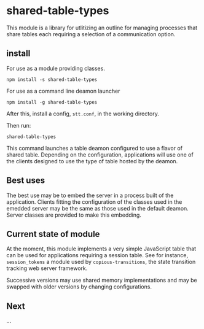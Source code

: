 # shared-table-types
 
This module is a library for utlitizing an outline for managing processes that share tables each requiring a selection of a communication option.


## install


For use as a module providing classes.

```
npm install -s shared-table-types
```


For use as a command line deamon launcher


```
npm install -g shared-table-types
```

After this, install a config, `stt.conf`, in the working directory.

Then run:

```
shared-table-types 
```

This command launches a table deamon configured to use a flavor of shared table. Depending on the configuration, applications will use one of the clients designed to use the type of table hosted by the deamon.

## Best uses

The best use may be to embed the server in a process built of the application. Clients fitting the configuration of the classes used in the emedded server may be the same as those used in the default deamon. Server classes are provided to make this embedding. 

## Current state of module

At the moment, this module implements a very simple JavaScript table that can be used for applications requiring a session table. See for instance, `session_tokens` a module used by `copious-transitions`, the state transition tracking web server framework.

Successive versions may use shared memory implementations and may be swapped with older versions by changing configurations.

## Next

...










